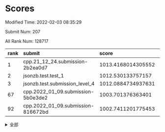# Scores

Modified Time: 2022-02-03 08:35:29

Submit Num: 207

All Rank Num: 128717

| rank |               submit               |       score        |       sigma        | pk_num |
| :--- | :--------------------------------- | :----------------- | :----------------- | :----- |
| 1    | cpp.21_12_24.submission-2b2ea0d7   | 1013.4168014305552 | 0.784633556915074  | 2489   |
| 2    | jsonzb.test.test_1                 | 1012.530133757157  | 0.8339088909156945 | 2489   |
| 3    | jsonzb.test.submission_level_4     | 1012.0884734937631 | 0.796999935487737  | 2479   |
| 67   | cpp.2022_01_09.submission-5b0e3de2 | 1003.701376363401  | 0.7157787146966389 | 2488   |
| 92   | cpp.2022_01_09.submission-816672bd | 1002.7411201775453 | 0.7244669658978263 | 2482   |


<details>
<summary>全部</summary>

| rank |                 submit                 |       score        |       sigma        | pk_num |
| :--- | :------------------------------------- | :----------------- | :----------------- | :----- |
| 1    | cpp.21_12_24.submission-2b2ea0d7       | 1013.4168014305552 | 0.784633556915074  | 2489   |
| 2    | jsonzb.test.test_1                     | 1012.530133757157  | 0.8339088909156945 | 2489   |
| 3    | jsonzb.test.submission_level_4         | 1012.0884734937631 | 0.796999935487737  | 2479   |
| 4    | gobigger.level_3.submission_level_3_18 | 1012.0856263312209 | 0.7643882524744723 | 2493   |
| 5    | gobigger.level_3.submission_level_3_9  | 1011.7546469599208 | 0.7773302301987753 | 2490   |
| 6    | gobigger.level_3.submission_level_3_33 | 1011.5188780735393 | 0.7919742691467483 | 2487   |
| 7    | gobigger.level_3.submission_level_3_13 | 1011.3371041899821 | 0.7756231353518285 | 2490   |
| 8    | gobigger.level_3.submission_level_3_40 | 1011.3333563480323 | 0.7780134973529015 | 2489   |
| 9    | gobigger.level_3.submission_level_3_35 | 1011.1797376318838 | 0.7803744460329071 | 2486   |
| 10   | gobigger.level_3.submission_level_3_2  | 1011.1501826149047 | 0.7433868566226138 | 2490   |
| 11   | gobigger.level_3.submission_level_3_6  | 1011.1243313767434 | 0.7530469408181247 | 2488   |
| 12   | gobigger.level_3.submission_level_3_0  | 1011.0472231230076 | 0.7710993286544224 | 2481   |
| 13   | gobigger.level_3.submission_level_3_30 | 1010.8957714028639 | 0.7679790325184433 | 2492   |
| 14   | gobigger.level_3.submission_level_3_47 | 1010.8032936779172 | 0.7477177721466373 | 2491   |
| 15   | gobigger.level_3.submission_level_3_5  | 1010.6024128150481 | 0.7717378703144622 | 2487   |
| 16   | gobigger.level_3.submission_level_3_29 | 1010.5826555204295 | 0.7736441501640909 | 2487   |
| 17   | gobigger.level_3.submission_level_3_46 | 1010.4388238980097 | 0.7491796967010942 | 2490   |
| 18   | gobigger.level_3.submission_level_3_16 | 1010.4354513100321 | 0.7592177476196472 | 2487   |
| 19   | gobigger.level_3.submission_level_3_28 | 1010.3733191508597 | 0.8088424502097635 | 2490   |
| 20   | gobigger.level_3.submission_level_3_17 | 1010.3579649278767 | 0.7716869135397623 | 2490   |
| 21   | gobigger.level_3.submission_level_3_34 | 1010.3379922475436 | 0.7786568873714833 | 2488   |
| 22   | gobigger.level_3.submission_level_3_36 | 1010.2585916543266 | 0.7548183466352473 | 2487   |
| 23   | gobigger.level_3.submission_level_3_19 | 1010.2313131522128 | 0.7489014667205492 | 2487   |
| 24   | gobigger.level_3.submission_level_3_4  | 1010.1837714055043 | 0.7551380199828147 | 2487   |
| 25   | gobigger.level_3.submission_level_3_39 | 1010.1425395528499 | 0.7543739921380325 | 2486   |
| 26   | gobigger.level_3.submission_level_3_14 | 1010.0536319417566 | 0.7752246725812504 | 2484   |
| 27   | gobigger.level_3.submission_level_3_32 | 1009.9579209351604 | 0.7817196470561923 | 2490   |
| 28   | gobigger.level_3.submission_level_3_27 | 1009.9511479303918 | 0.7545943432873865 | 2488   |
| 29   | gobigger.level_3.submission_level_3_44 | 1009.9347406669647 | 0.7436994015212668 | 2488   |
| 30   | gobigger.level_3.submission_level_3_15 | 1009.9140869963564 | 0.7550530404683016 | 2480   |
| 31   | gobigger.level_3.submission_level_3_31 | 1009.8817806739046 | 0.7624529588530872 | 2484   |
| 32   | gobigger.level_3.submission_level_3_45 | 1009.7549005435887 | 0.7368309178914537 | 2493   |
| 33   | gobigger.level_3.submission_level_3_23 | 1009.7470580609858 | 0.756558267491449  | 2491   |
| 34   | gobigger.level_3.submission_level_3_1  | 1009.579565160472  | 0.7714088916794667 | 2488   |
| 35   | gobigger.level_3.submission_level_3_37 | 1009.551876672168  | 0.7568392243810497 | 2490   |
| 36   | gobigger.level_3.submission_level_3_24 | 1009.5383756429711 | 0.756217476293776  | 2484   |
| 37   | gobigger.level_3.submission_level_3_25 | 1009.506728798163  | 0.7618336838043211 | 2489   |
| 38   | gobigger.level_3.submission_level_3_7  | 1009.4397900415917 | 0.7873211561896184 | 2489   |
| 39   | gobigger.level_3.submission_level_3_20 | 1009.410301055123  | 0.7443380284425636 | 2495   |
| 40   | gobigger.level_3.submission_level_3_42 | 1009.2535209670317 | 0.7383759388521882 | 2490   |
| 41   | gobigger.level_3.submission_level_3_41 | 1009.2242108227963 | 0.7453608920920065 | 2487   |
| 42   | gobigger.level_3.submission_level_3_26 | 1009.1848334570502 | 0.7738807393146349 | 2490   |
| 43   | gobigger.level_3.submission_level_3_10 | 1009.184480244856  | 0.7565972745780306 | 2486   |
| 44   | gobigger.level_3.submission_level_3_21 | 1009.0793868192119 | 0.7570596635320379 | 2487   |
| 45   | gobigger.level_3.submission_level_3_38 | 1009.0526455289363 | 0.7611267665755121 | 2485   |
| 46   | gobigger.level_3.submission_level_3_48 | 1008.9883840120384 | 0.7376960888984007 | 2486   |
| 47   | gobigger.level_3.submission_level_3_11 | 1008.9441128744611 | 0.7450424500326849 | 2483   |
| 48   | gobigger.level_3.submission_level_3_49 | 1008.8373145448622 | 0.7503245121381565 | 2486   |
| 49   | gobigger.level_3.submission_level_3_8  | 1008.8155244890232 | 0.7347363707365359 | 2488   |
| 50   | gobigger.level_3.submission_level_3_22 | 1008.7990743552684 | 0.7477731374922182 | 2486   |
| 51   | gobigger.level_3.submission_level_3_12 | 1008.733178427342  | 0.7265551581357799 | 2480   |
| 52   | gobigger.level_3.submission_level_3_43 | 1008.524856407142  | 0.7503400534694075 | 2490   |
| 53   | gobigger.level_3.submission_level_3_3  | 1008.1893265968458 | 0.7374986499083676 | 2481   |
| 54   | gobigger.level_1.submission_level_1_13 | 1004.737617685648  | 0.7138757182780403 | 2487   |
| 55   | gobigger.level_1.submission_level_1_49 | 1004.6099971291674 | 0.724426163251617  | 2483   |
| 56   | gobigger.level_1.submission_level_1_32 | 1004.5870621570525 | 0.7171858160258959 | 2485   |
| 57   | gobigger.level_1.submission_level_1_5  | 1004.5639393131324 | 0.7206867687788111 | 2487   |
| 58   | gobigger.level_1.submission_level_1_9  | 1004.4374456623657 | 0.7153157512830173 | 2489   |
| 59   | gobigger.level_1.submission_level_1_41 | 1004.3066110390707 | 0.7160562896810649 | 2487   |
| 60   | gobigger.level_1.submission_level_1_16 | 1004.0767416549368 | 0.7205964526998078 | 2486   |
| 61   | gobigger.level_1.submission_level_1_24 | 1003.9735241913103 | 0.7083368632747551 | 2490   |
| 62   | gobigger.level_1.submission_level_1_37 | 1003.9288522298368 | 0.7221963230034832 | 2485   |
| 63   | gobigger.level_1.submission_level_1_48 | 1003.9126586846945 | 0.7156885704415309 | 2484   |
| 64   | gobigger.level_1.submission_level_1_7  | 1003.8728263802778 | 0.7199438923922217 | 2483   |
| 65   | gobigger.level_1.submission_level_1_47 | 1003.8603927764692 | 0.7143271239329783 | 2486   |
| 66   | gobigger.level_1.submission_level_1_18 | 1003.8109330811068 | 0.7121746971155176 | 2487   |
| 67   | cpp.2022_01_09.submission-5b0e3de2     | 1003.701376363401  | 0.7157787146966389 | 2488   |
| 68   | gobigger.level_1.submission_level_1_15 | 1003.6376064123573 | 0.7145713756776229 | 2494   |
| 69   | gobigger.level_1.submission_level_1_39 | 1003.6232972028808 | 0.721368119346958  | 2488   |
| 70   | gobigger.level_1.submission_level_1_0  | 1003.5748540616709 | 0.7222861364492875 | 2483   |
| 71   | gobigger.level_1.submission_level_1_4  | 1003.5706815884354 | 0.7276682474138737 | 2486   |
| 72   | gobigger.level_1.submission_level_1_22 | 1003.5364046249267 | 0.721604595711623  | 2488   |
| 73   | gobigger.level_1.submission_level_1_44 | 1003.5257258258474 | 0.7264237320165877 | 2489   |
| 74   | gobigger.level_1.submission_level_1_29 | 1003.5051903171587 | 0.7164262454394592 | 2486   |
| 75   | gobigger.level_1.submission_level_1_45 | 1003.4900472329082 | 0.7220455895154033 | 2486   |
| 76   | gobigger.level_1.submission_level_1_42 | 1003.385653057008  | 0.721703744102116  | 2482   |
| 77   | gobigger.level_1.submission_level_1_1  | 1003.2488620192154 | 0.723179686326756  | 2483   |
| 78   | gobigger.level_1.submission_level_1_6  | 1003.2250556438574 | 0.704764663637612  | 2486   |
| 79   | gobigger.level_1.submission_level_1_36 | 1003.1873806813468 | 0.7177779469685632 | 2485   |
| 80   | gobigger.level_1.submission_level_1_21 | 1003.1834866364109 | 0.7090946725349313 | 2490   |
| 81   | gobigger.level_1.submission_level_1_35 | 1003.165551774982  | 0.7242180584473534 | 2489   |
| 82   | gobigger.level_1.submission_level_1_30 | 1003.1616966603933 | 0.7147412181684183 | 2486   |
| 83   | gobigger.level_1.submission_level_1_31 | 1003.1584098941241 | 0.7108568341382682 | 2488   |
| 84   | gobigger.level_1.submission_level_1_10 | 1003.1162577502906 | 0.716075563339073  | 2491   |
| 85   | gobigger.level_1.submission_level_1_14 | 1003.0647451443192 | 0.7296461728373195 | 2488   |
| 86   | gobigger.level_1.submission_level_1_8  | 1003.0444279365058 | 0.7118624049076715 | 2488   |
| 87   | gobigger.level_1.submission_level_1_34 | 1003.0262330508251 | 0.7110364870264059 | 2484   |
| 88   | gobigger.level_1.submission_level_1_38 | 1003.0199685217665 | 0.7159566779260568 | 2481   |
| 89   | gobigger.level_1.submission_level_1_46 | 1002.9804570459826 | 0.7211356798354729 | 2488   |
| 90   | gobigger.level_1.submission_level_1_12 | 1002.9430402622143 | 0.7008892727531185 | 2485   |
| 91   | gobigger.level_1.submission_level_1_26 | 1002.8408621827238 | 0.7162487766945843 | 2488   |
| 92   | cpp.2022_01_09.submission-816672bd     | 1002.7411201775453 | 0.7244669658978263 | 2482   |
| 93   | gobigger.level_1.submission_level_1_27 | 1002.7353425679601 | 0.7228405777465352 | 2486   |
| 94   | gobigger.level_1.submission_level_1_40 | 1002.6939748260379 | 0.7214602436801437 | 2487   |
| 95   | gobigger.level_1.submission_level_1_2  | 1002.6848141529416 | 0.7133636873548856 | 2490   |
| 96   | gobigger.level_1.submission_level_1_17 | 1002.6810210308325 | 0.7273737896760296 | 2493   |
| 97   | gobigger.level_1.submission_level_1_28 | 1002.5567885732993 | 0.7067500813367987 | 2485   |
| 98   | gobigger.level_1.submission_level_1_3  | 1002.5085949926062 | 0.701510701635944  | 2481   |
| 99   | gobigger.level_1.submission_level_1_23 | 1002.4842627549588 | 0.7120182499204691 | 2483   |
| 100  | gobigger.level_1.submission_level_1_43 | 1002.46411095403   | 0.718922374902548  | 2488   |
| 101  | gobigger.level_1.submission_level_1_19 | 1002.4564811788766 | 0.7186076882994148 | 2486   |
| 102  | gobigger.level_1.submission_level_1_20 | 1002.1214439280444 | 0.7130499234086608 | 2490   |
| 103  | gobigger.level_1.submission_level_1_25 | 1002.0218430146126 | 0.7083026614292699 | 2486   |
| 104  | gobigger.level_1.submission_level_1_11 | 1001.9221802589797 | 0.7202018783929343 | 2491   |
| 105  | gobigger.level_1.submission_level_1_33 | 1001.5025397039535 | 0.7152188989439985 | 2488   |
| 106  | gobigger.random.submission_random_12   | 997.3300777009769  | 0.7117573982915798 | 2488   |
| 107  | gobigger.random.submission_random_33   | 997.0681022822018  | 0.7080295067832777 | 2490   |
| 108  | gobigger.random.submission_random_21   | 997.0483746290488  | 0.7077531938425364 | 2485   |
| 109  | gobigger.random.submission_random_5    | 997.0324471484312  | 0.7146893475203706 | 2492   |
| 110  | gobigger.random.submission_random_36   | 996.9627704837771  | 0.7202376060123992 | 2488   |
| 111  | gobigger.random.submission_random_22   | 996.9069577845056  | 0.7124335989259998 | 2486   |
| 112  | gobigger.random.submission_random_30   | 996.8563337291291  | 0.6941898412142126 | 2489   |
| 113  | gobigger.random.submission_random_46   | 996.6368020595149  | 0.7272758272063883 | 2487   |
| 114  | gobigger.random.submission_random_8    | 996.4846582852989  | 0.7152853165176486 | 2489   |
| 115  | gobigger.random.submission_random_49   | 996.4351696656479  | 0.6970409596906946 | 2485   |
| 116  | gobigger.random.submission_random_32   | 996.4101913564255  | 0.7057773373609066 | 2491   |
| 117  | gobigger.random.submission_random_41   | 996.4019156035564  | 0.71241127375733   | 2488   |
| 118  | gobigger.random.submission_random_6    | 996.2920206156239  | 0.7068178211713099 | 2488   |
| 119  | gobigger.random.submission_random_31   | 996.2906683213528  | 0.7294058360617443 | 2488   |
| 120  | gobigger.random.submission_random_29   | 996.2861837860856  | 0.7089395690919442 | 2492   |
| 121  | gobigger.random.submission_random_17   | 996.2617653821512  | 0.7009181514340624 | 2489   |
| 122  | gobigger.random.submission_random_4    | 996.2491642315645  | 0.7195096210069436 | 2490   |
| 123  | gobigger.random.submission_random_24   | 996.2340998606891  | 0.7104239560373821 | 2493   |
| 124  | gobigger.random.submission_random_10   | 996.1986607403726  | 0.7026602302706745 | 2488   |
| 125  | gobigger.random.submission_random_34   | 996.0745473618231  | 0.707819384114474  | 2490   |
| 126  | gobigger.random.submission_random_38   | 996.024784914194   | 0.7210420785625211 | 2484   |
| 127  | gobigger.random.submission_random_47   | 995.9989345656194  | 0.7144409737046998 | 2487   |
| 128  | gobigger.random.submission_random_7    | 995.9725394564123  | 0.7103988166635756 | 2492   |
| 129  | gobigger.random.submission_random_48   | 995.9697657859925  | 0.7236415428033828 | 2487   |
| 130  | gobigger.random.submission_random_20   | 995.9683273064608  | 0.7106003125446315 | 2486   |
| 131  | gobigger.random.submission_random_18   | 995.9235626342586  | 0.7052690132216892 | 2485   |
| 132  | gobigger.random.submission_random_35   | 995.916563633006   | 0.7219994659672012 | 2490   |
| 133  | gobigger.random.submission_random_25   | 995.9102958791307  | 0.7081472781023596 | 2487   |
| 134  | gobigger.random.submission_random_9    | 995.8718937304783  | 0.7128158696406072 | 2483   |
| 135  | gobigger.random.submission_random_14   | 995.8682930430302  | 0.7086735996889796 | 2488   |
| 136  | gobigger.random.submission_random_26   | 995.7769022612729  | 0.713850866815254  | 2487   |
| 137  | gobigger.random.submission_random_27   | 995.7665485685986  | 0.7165782947132959 | 2488   |
| 138  | gobigger.random.submission_random_19   | 995.7636183496007  | 0.7017348333211257 | 2486   |
| 139  | gobigger.random.submission_random_15   | 995.5946462186778  | 0.715104876581882  | 2491   |
| 140  | gobigger.random.submission_random_39   | 995.5078993251367  | 0.7220484395301648 | 2488   |
| 141  | gobigger.random.submission_random_40   | 995.4838796542788  | 0.7045274859690069 | 2488   |
| 142  | gobigger.random.submission_random_1    | 995.4657727325516  | 0.7241684461490607 | 2486   |
| 143  | gobigger.random.submission_random_23   | 995.4351048504694  | 0.717654726108675  | 2489   |
| 144  | gobigger.random.submission_random_42   | 995.3374734388299  | 0.7110527923271843 | 2486   |
| 145  | gobigger.random.submission_random_45   | 995.2706276833794  | 0.7084193397202114 | 2486   |
| 146  | gobigger.random.submission_random_2    | 995.2315237316155  | 0.7184857274127173 | 2486   |
| 147  | gobigger.random.submission_random_13   | 995.2067623762476  | 0.6960095647497516 | 2491   |
| 148  | gobigger.random.submission_random_43   | 995.166299213471   | 0.7098993417772512 | 2491   |
| 149  | gobigger.random.submission_random_37   | 994.8978253436095  | 0.7072094900338558 | 2484   |
| 150  | gobigger.random.submission_random_11   | 994.8242820901354  | 0.7218953689416299 | 2491   |
| 151  | gobigger.random.submission_random_28   | 994.8211636326448  | 0.7085406265442737 | 2490   |
| 152  | gobigger.random.submission_random_16   | 994.7725224157228  | 0.7162333463736331 | 2484   |
| 153  | gobigger.random.submission_random_0    | 994.7560917693274  | 0.726042639218327  | 2486   |
| 154  | gobigger.random.submission_random_3    | 994.6036365495985  | 0.7142374018229608 | 2490   |
| 155  | gobigger.random.submission_random_44   | 994.5993129676002  | 0.7174893007616748 | 2488   |
| 156  | gobigger.level_2.submission_level_2_1  | 994.0636070955329  | 0.720120451942699  | 2489   |
| 157  | gobigger.level_2.submission_level_2_20 | 994.0142260413793  | 0.7295036782829988 | 2490   |
| 158  | gobigger.level_2.submission_level_2_18 | 993.4929320183562  | 0.7356728773637161 | 2489   |
| 159  | gobigger.level_2.submission_level_2_31 | 993.3372332620254  | 0.7194062231037003 | 2491   |
| 160  | gobigger.level_2.submission_level_2_29 | 993.2181883842927  | 0.7586212892155264 | 2487   |
| 161  | gobigger.level_2.submission_level_2_5  | 993.1129434436953  | 0.7435362058656105 | 2485   |
| 162  | gobigger.level_2.submission_level_2_34 | 993.0833659902723  | 0.7230255554041239 | 2485   |
| 163  | gobigger.level_2.submission_level_2_23 | 993.0295592479282  | 0.7419904812834178 | 2491   |
| 164  | gobigger.level_2.submission_level_2_33 | 993.0167443950259  | 0.7527567131653559 | 2486   |
| 165  | gobigger.level_2.submission_level_2_37 | 992.8504748735554  | 0.728319705715587  | 2485   |
| 166  | gobigger.level_2.submission_level_2_35 | 992.7130811554086  | 0.7451045061378234 | 2487   |
| 167  | gobigger.level_2.submission_level_2_8  | 992.5641657227876  | 0.7259669485816418 | 2483   |
| 168  | gobigger.level_2.submission_level_2_3  | 992.5039095257739  | 0.7275829381106056 | 2489   |
| 169  | gobigger.level_2.submission_level_2_17 | 992.4294765890984  | 0.7460044049600306 | 2489   |
| 170  | gobigger.level_2.submission_level_2_30 | 992.3820843780937  | 0.7452314950632165 | 2484   |
| 171  | gobigger.level_2.submission_level_2_19 | 992.355645092104   | 0.7343091918894167 | 2491   |
| 172  | gobigger.level_2.submission_level_2_0  | 992.3455835598189  | 0.7528882357569845 | 2490   |
| 173  | gobigger.level_2.submission_level_2_6  | 992.3414052965196  | 0.7400430087930768 | 2487   |
| 174  | gobigger.level_2.submission_level_2_7  | 992.3304985635563  | 0.7571446969105845 | 2485   |
| 175  | gobigger.level_2.submission_level_2_45 | 992.2718525252875  | 0.732974474326076  | 2486   |
| 176  | gobigger.level_2.submission_level_2_9  | 992.2065274877323  | 0.7401202824458052 | 2486   |
| 177  | gobigger.level_2.submission_level_2_22 | 992.1271737020492  | 0.7598005617762847 | 2486   |
| 178  | gobigger.level_2.submission_level_2_41 | 992.1268092394251  | 0.7255801065500809 | 2485   |
| 179  | gobigger.level_2.submission_level_2_2  | 992.1072338362472  | 0.7511000765148026 | 2487   |
| 180  | gobigger.level_2.submission_level_2_36 | 992.0966937305835  | 0.7420600363217994 | 2484   |
| 181  | gobigger.level_2.submission_level_2_39 | 992.0860001346906  | 0.7365208397543084 | 2482   |
| 182  | gobigger.level_2.submission_level_2_14 | 992.0694630529881  | 0.7579802312939415 | 2490   |
| 183  | gobigger.level_2.submission_level_2_13 | 992.0656391671516  | 0.7422534982831355 | 2486   |
| 184  | gobigger.level_2.submission_level_2_44 | 992.0582624680219  | 0.7634439765928065 | 2488   |
| 185  | gobigger.level_2.submission_level_2_27 | 992.0524188403432  | 0.7513637281179486 | 2481   |
| 186  | gobigger.level_2.submission_level_2_11 | 991.8496735316537  | 0.7479575188006861 | 2488   |
| 187  | gobigger.level_2.submission_level_2_28 | 991.8303963644433  | 0.7407402752053547 | 2487   |
| 188  | gobigger.level_2.submission_level_2_24 | 991.8161325673365  | 0.7570011140533588 | 2493   |
| 189  | gobigger.level_2.submission_level_2_40 | 991.8152923657779  | 0.7447668627991819 | 2485   |
| 190  | gobigger.level_2.submission_level_2_46 | 991.8024064822613  | 0.7594149008448514 | 2495   |
| 191  | gobigger.level_2.submission_level_2_49 | 991.6310366943136  | 0.7663200720204186 | 2481   |
| 192  | gobigger.level_2.submission_level_2_43 | 991.5819271698654  | 0.7472359279326725 | 2488   |
| 193  | gobigger.level_2.submission_level_2_26 | 991.5741175293043  | 0.7454601216039559 | 2492   |
| 194  | gobigger.level_2.submission_level_2_16 | 991.3563675221945  | 0.7421160192873649 | 2480   |
| 195  | gobigger.level_2.submission_level_2_48 | 991.132237076385   | 0.7681357071481465 | 2489   |
| 196  | gobigger.level_2.submission_level_2_47 | 991.1026139638187  | 0.7539272569468457 | 2488   |
| 197  | gobigger.level_2.submission_level_2_10 | 991.1011288338715  | 0.7525763708748175 | 2488   |
| 198  | gobigger.level_2.submission_level_2_4  | 991.0429486306391  | 0.7358573022799726 | 2482   |
| 199  | gobigger.level_2.submission_level_2_25 | 991.0428252375551  | 0.7662073332589466 | 2484   |
| 200  | gobigger.level_2.submission_level_2_42 | 990.8621419003167  | 0.7509300030545686 | 2484   |
| 201  | gobigger.level_2.submission_level_2_15 | 990.8530278822134  | 0.7521613939879338 | 2489   |
| 202  | gobigger.level_2.submission_level_2_38 | 990.8100953714091  | 0.7550215704008068 | 2486   |
| 203  | gobigger.level_2.submission_level_2_32 | 990.7979192090919  | 0.753185687605699  | 2487   |
| 204  | gobigger.level_2.submission_level_2_12 | 990.5581899863599  | 0.7683989947420005 | 2488   |
| 205  | gobigger.level_2.submission_level_2_21 | 990.3336077026088  | 0.7510677493650748 | 2486   |
| 206  | gobigger.none.submission_none_1        | 975.7201764370388  | 1.4843549035575379 | 2491   |
| 207  | gobigger.none.submission_none_0        | 975.6283144327366  | 1.4871957847281887 | 2492   |

</details>